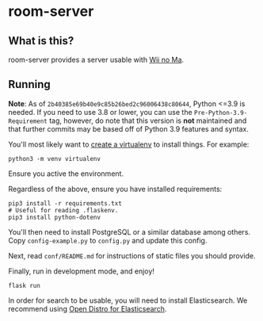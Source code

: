 # room-server
## What is this?
room-server provides a server usable with [Wii no Ma](https://en.wikipedia.org/wiki/Wii_no_Ma).

## Running
**Note**: As of `2b40385e69b40e9c85b26bed2c96006438c80644`, Python <=3.9 is needed. If you need to use 3.8 or lower, you can use the `Pre-Python-3.9-Requirement` tag, however, do note that this version is **not** maintained and that further commits may be based off of Python 3.9 features and syntax.

You'll most likely want to [create a virtualenv](https://docs.python.org/3/library/venv.html) to install things. For example:
```
python3 -m venv virtualenv
```
Ensure you active the environment.

Regardless of the above, ensure you have installed requirements:
```
pip3 install -r requirements.txt
# Useful for reading .flaskenv.
pip3 install python-dotenv
```

You'll then need to install PostgreSQL or a similar database among others. Copy `config-example.py` to `config.py` and update this config.

Next, read `conf/README.md` for instructions of static files you should provide.

Finally, run in development mode, and enjoy!
```
flask run
```

In order for search to be usable, you will need to install Elasticsearch. We recommend using [Open Distro for Elasticsearch](https://opendistro.github.io/for-elasticsearch/).
